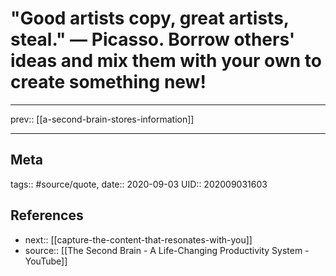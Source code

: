 # "Good artists copy, great artists, steal." — Picasso. Borrow others' ideas and mix them with your own to create something new!
---

prev:: [[a-second-brain-stores-information]]




---
## Meta
tags:: #source/quote,
date:: 2020-09-03
UID:: 202009031603
## References
- next:: [[capture-the-content-that-resonates-with-you]]
- source:: [[The Second Brain - A Life-Changing Productivity System - YouTube]]
